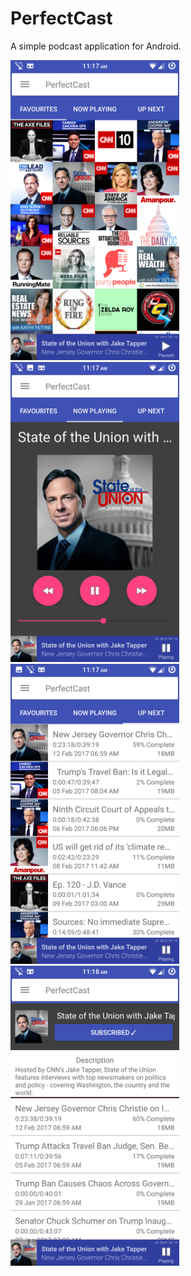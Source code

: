 PerfectCast
=============

A simple podcast application for Android.

<img src="/readme/favourites.png" width="270">
<img src="/readme/now_playing.png" width="270">
<img src="/readme/up_next.png" width="270">
<img src="/readme/podcast_detail.png" width="270">
